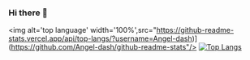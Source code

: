 ### Hi there 👋
<img alt='top language' width='100%',src="https://github-readme-stats.vercel.app/api/top-langs/?username=Angel-dash)](https://github.com/Angel-dash/github-readme-stats"/>
[![Top Langs](https://github-readme-stats.vercel.app/api/top-langs/?username=Angel-dash)](https://github.com/Angel-dash/github-readme-stats)
<!--
**Angel-dash/Angel-dash** is a ✨ _special_ ✨ repository because its `README.md` (this file) appears on your GitHub profile.
[![Anurag's GitHub stats](https://github-readme-stats.vercel.app/api?username=Angel-dash)](https://github.com/Angel-dash/github-readme-stats)
Here are some ideas to get you started:

- 🔭 I’m currently working on ...
- 🌱 I’m currently learning ...
- 👯 I’m looking to collaborate on ...
- 🤔 I’m looking for help with ...
- 💬 Ask me about ...
- 📫 How to reach me: ...
- 😄 Pronouns: ...
- ⚡ Fun fact: ...
-->

